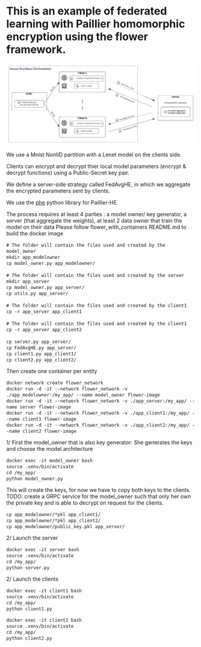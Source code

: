 # This is an example of federated learning with Paillier homomorphic encryption using the flower framework. 


![image info](Paillier_HE_Scheme.png)



We use a Mnist NonIID partition with a Lenet model on the clients side. 

Clients can encrypt and decrypt thier local model parameters (encrypt & decrypt functions) using a Public-Secret key pair.

We define a server-side strategy called FedAvgHE, in which we aggregate the encrypted parameters sent by clients.

We use the [phe](https://pypi.org/project/phe/)  python library for Paillier-HE.

The process requires at least 4 parties : a model owner/ key generator, a server (that aggregate the weights), at least 2 data owner that train the model on their data
Please follow flower_with_containers README.md to build the docker image

```
# The folder will contain the files used and created by the model_owner
mkdir app_modelowner
cp model_owner.py app_modelowner/

# The folder will contain the files used and created by the server
mkdir app_server
cp model_owner.py app_server/
cp utils.py app_server/

# The folder will contain the files used and created by the client1
cp -r app_server app_client1

# The folder will contain the files used and created by the client1
cp -r app_server app_client2

cp server.py app_server/
cp FedAvgHE.py app_server/
cp client1.py app_client1/
cp client2.py app_client2/
```

Then create one container per entity

```
docker network create flower_network
docker run -d -it --network flower_network -v ./app_modelowner:/my_app/ --name model_owner flower-image
docker run -d -it --network flower_network -v ./app_server:/my_app/ --name server flower-image
docker run -d -it --network flower_network -v ./app_client1:/my_app/ --name client1 flower-image
docker run -d -it --network flower_network -v ./app_client2:/my_app/ --name client2 flower-image
```

1/ First the model_owner that is also key generator:
She generates the keys and choose the model architecture

```
docker exec -it model_owner bash
source .venv/bin/activate
cd /my_app/
python model_owner.py
```

This will create the keys, for now we have to copy both keys to the clients.
TODO: create a GRPC service for the model_owner such that only her own the private key and is able to decrypt on request for the clients.

```
cp app_modelowner/*pkl app_client1/
cp app_modelowner/*pkl app_client2/
cp app_modelowner/public_key.pkl app_server/
```


2/ Launch the server

```
docker exec -it server bash
source .venv/bin/activate
cd /my_app/
python server.py
```
2/ Launch the clients

```
docker exec -it client1 bash
source .venv/bin/activate
cd /my_app/
python client1.py
```

```
docker exec -it client2 bash
source .venv/bin/activate
cd /my_app/
python client2.py
```
